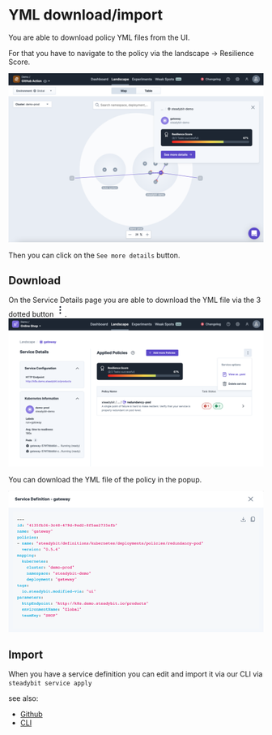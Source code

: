 # YML download/import

You are able to download policy YML files from the UI.

For that you have to navigate to the policy via the landscape -> Resilience Score.

![Landscape Resilience Score](landscapeResilienceScore.png)

Then you can click on the `See more details` button.

## Download

On the Service Details page you are able to download the YML file via the 3 dotted button ![Button](button.png).
![Download Policy](downloadPolicy.png)

You can download the YML file of the policy in the popup.

![Download Policy as YML](ymlPopup.png)

## Import

When you have a service definition you can edit and import it via our CLI via `steadybit service apply`

see also:
* [Github](https://github.com/steadybit/cli)
* [CLI](../../integrate-with-steadybit/cli.md)
